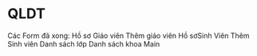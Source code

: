 # QLDT
Các Form đã xong:
    Hồ sơ Giáo viên
    Thêm giáo viên
    Hồ sơSinh Viên
    Thêm Sinh viên
    Danh sách lớp
    Danh sách khoa
    Main
